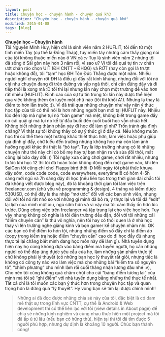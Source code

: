 ```yaml
---
layout: post
title: Chuyện học - chuyện hành - chuyện quá khứ
description: "Chuyện học - chuyện hành - chuyện quá khứ"
modified: 2015-01-08
tags: [blog]
---
```

**Chuyện học – Chuyện hành** <br>
Tôi Nguyễn Minh Huy, hiện chỉ là sinh viên năm 2 HUFLIT, tôi đến từ một tỉnh miền Tây (cụ thể là Đồng Tháp), tuy miền tây nhưng cảm thấy giọng nói của tôi không thuộc miền nào ở VN cả :v
Tuy là sinh viên năm 2 nhưng tôi đã sống ở Sài gòn này hơn 3 năm rồi, vì sao ư? Vì tôi đã quá tự tin :v chân ướt chân ráo chọn UIT (ĐH CNTT – ĐHQG) và RỚT (hay còn gọi là trượt hoặc không đỗ), tôi “tạm” học ĐH Tôn Đức Thắng được một năm. Nhiều người nghĩ chuyện rớt ĐH là điều gì đấy rất kinh khủng, nhưng đối với tôi nó chỉ như chuyện đang đi trên đường và vấp ngã thôi, chỉ cần đứng dậy và đi tiếp thôi là xong mà :D tôi thi lại nhưng lần này chọn một trường dễ vào hơn rất nhiều (HUFLIT). Đỉnh cao của sự tự tin trong tôi lần này được thể hiện qua việc không thèm ôn luyện một chữ nào (tôi thi khối A1). Nhưng lạ thay là điểm to hơn lần trước :)). Vì đã trải qua những chuyện như vậy nên ý thức học tập của tôi có thể nói là hơn những người bạn mới tại HUFLIT này. Nhiều lúc đến lớp mà nghe tụi nó “bàn game” mà mệt, không biết trong game đấy có cái quái gì mà tụi nó kể từ đầu buổi đến cuối buổi học vẫn chưa hết. Không biết những thành phần này đi học để làm gì nhỉ? Trốn tránh gia đình chăng? Vì thật sự tôi không thấy có sự ý thức gì ở đây cả. Nếu không muốn học thì có thể theo một hướng khác thiết thực hơn, làm việc hoặc phụ giúp gia đình gì đấy, chứ kiểu đến trường nhưng không học mà còn làm ảnh hưởng người khác thì thật là “bó tay”. Tuy là lớp trưởng nhưng có lẽ những chuyện như thế này chỉ có bố mẹ hay tự bạn nhận ra và sửa đổi thôi, mất công lại bảo dạy đời :)) Tôi ngày xưa cũng chơi game, chơi rất nhiều, nhưng trước khi học 12 thì tôi đã hoàn toàn không động đến một game nào, khi lên SaiGon tôi cũng chỉ chơi Flappy bird thôi :D 
Mỗi ngày tôi phải thức khuya dậy sớm, code code code, code everywhere, everytime!!! có hôm 4-5h sáng mới ngủ và 7h sáng dậy đi học (nếu liên tục trong thời gian dài chắc tôi đã không viết được blog này), đó là khoảng thời gian tôi làm việc trên freelancer.com (chủ yếu về programming & design), 4 tháng và kiếm được 530USD, có thể đây là thu nhập “mơ ước” đối với các bạn sinh viên, nhưng đối với tôi nó rất nhỏ so với những gì mình đã bỏ ra, ý thực lại và tôi đã “edit” lại lịch của mình một xíu, ngủ sớm hơn và vì vậy mà tôi cảm thấy ổn hơn lúc trước. Dừng công việc trên freelancer và tập trung lại cho việc học hơn. Tuy vậy nhưng không có nghĩa là tôi đến trường đều đặn, đối với tôi những cái “điểm chuyên cần” là thứ vô nghĩa, nên tôi hay có thói quen là ở nhà học thay vì lên trường nghe giảng kinh và bọn gamer kể chuyện nhảm nhí. OK các bạn có thể điểm to hơn tôi, nhưng những điểm số đấy chỉ là điểm ảo (copy trong kiểm tra hoặc điểm “chuyên cần” cao do đi học đầy đủ nhưng thực tế lại chẳng biết mình đang học môn này để làm gì). Nhà tuyển dụng hiện nay họ cũng không dựa vào bảng điểm mà tuyển người, họ cần những người có thể đáp ứng được yêu cầu của họ, làm những sản phẩm thực tế chứ không phải lý thuyết (có những bạn học lý thuyết rất giỏi, nhưng tiếc là không có công ty nào vào làm việc mà cho những bài “kiểm tra số nguyên tô”, “chính phương” cho mình làm rồi cuối tháng nhận lương đâu nhé :v), Cho nên tôi cũng không quá chăm chút cho cái “bảng điểm tương lai” của mình mà tôi sẽ “ghi điểm” với nhà tuyển dụng bằng những thứ thực tế nhất. Tất cả chỉ là tôi muốn các bạn ý thức hơn trong chuyện học tập và quan trọng hơn là đừng quá “lý thuyết”. Hy vọng bạn sẽ tìm lại được chính mình!

>Những ai đã đọc được những chia sẻ này của tôi, đặc biệt là có đam mê thật sự trong lĩnh vực CNTT, cụ thể là Android & Web development thì có thể liên lạc với tôi (view details in About page)  để chia sẻ những kinh nghiệm và cùng nhau thực hiện một project mà tôi đã ấp ủ từ lâu (nếu bạn có hứng thú), hiện tại thì tôi đã tìm được 5 người phù hợp, nhưng dự định là khoảng 10 người. Chúc bạn thành công!
